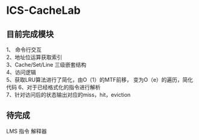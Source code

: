 # ICS-CacheLab

## 目前完成模块
1、 命令行交互  
2、地址位运算获取索引  
3、Cache/Set/Line 三级嵌套结构  
4、访问逻辑  
5、获取LRU算法进行了简化，由O（1）的MTF前移， 变为O（e）的遍历，简化代码
6、对于已经格式化的指令进行解析  
7、针对访问后的状态输出对应的miss，hit，eviction  

## 待完成
LMS 指令 解释器
